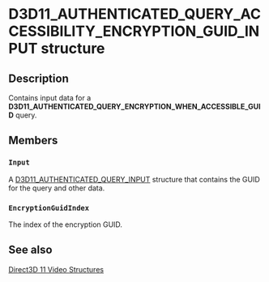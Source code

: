 # D3D11_AUTHENTICATED_QUERY_ACCESSIBILITY_ENCRYPTION_GUID_INPUT structure

## Description

Contains input data for a **D3D11_AUTHENTICATED_QUERY_ENCRYPTION_WHEN_ACCESSIBLE_GUID** query.

## Members

### `Input`

A [D3D11_AUTHENTICATED_QUERY_INPUT](https://learn.microsoft.com/windows/desktop/api/d3d11/ns-d3d11-d3d11_authenticated_query_input) structure that contains the GUID for the query and other data.

### `EncryptionGuidIndex`

The index of the encryption GUID.

## See also

[Direct3D 11 Video Structures](https://learn.microsoft.com/windows/desktop/medfound/direct3d-11-video-structures)